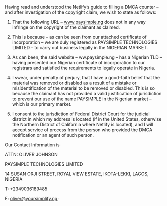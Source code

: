 Having read and understood the Netlify’s guide to filling a DMCA counter – and after investigation of the copyright claim, we wish to state as follows:

1. That the following URL – www.paysimple.ng does not in any way infringe on the copyright of the claimant as claimed.

2. This is because – as can be seen from our attached certificate of incorporation – we are duly registered as PAYSIMPLE TECHNOLOGIES LIMITED – to carry out business legally in the NIGERIAN MARKET.

3. As can been, the said website – ww.paysimple.ng – has a Nigerian TLD – having presented our Nigerian certificate of incorporation to our registrars and satisfied the requirements to legally operate in Nigeria.

4. I swear, under penalty of perjury, that I have a good-faith belief that the material was removed or disabled as a result of a mistake or misidentification of the material to be removed or disabled. This is so because the claimant has not provided a valid justification of jurisdiction to prevent our use of the name PAYSIMPLE in the Nigerian market – which is our primary market.

5. I consent to the jurisdiction of Federal District Court for the judicial district in which my address is located (if in the United States, otherwise the Northern District of California where Netlify is located), and I will accept service of process from the person who provided the DMCA notification or an agent of such person.

Our Contact Information is

 

ATTN: OLIVER JOHNSON

PAYSIMPLE TECHNOLOGIES LIMITED

14 SUSAN ORJI STREET, ROYAL VIEW ESTATE, IKOTA-LEKKI, LAGOS, NIGERIA

T: +2349036189485

E: oliver@yoursimplify.ng; 
